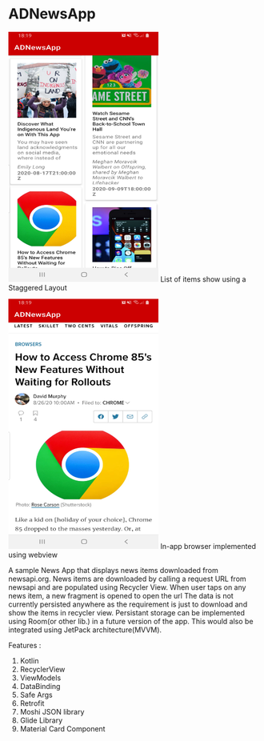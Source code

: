 # ADNewsApp

<img src="https://github.com/AkshataAppDev/ADNewsApp/blob/master/Screenshot_20200917-181904_ADNewsApp.png" width="300" height="500"/> List of items show using a Staggered Layout

<img src="https://github.com/AkshataAppDev/ADNewsApp/blob/master/Screenshot_20200917-181916_ADNewsApp.png" width="300" height="500"/> In-app browser implemented using webview


A sample News App that displays news items downloaded from newsapi.org.
News items are downloaded by calling a request URL from newsapi and are populated using Recycler View. When user taps on any news item, a new fragment is opened
to open the url
The data is not currently persisted anywhere as the requirement is just to download and show the items in recycler view. Persistant storage can be implemented using Room(or other lib.) in a future version of the app. This would also be integrated using JetPack architecture(MVVM).

Features :
1. Kotlin
2. RecyclerView
2. ViewModels
3. DataBinding
4. Safe Args
5. Retrofit
6. Moshi JSON library
7. Glide Library
8. Material Card Component

